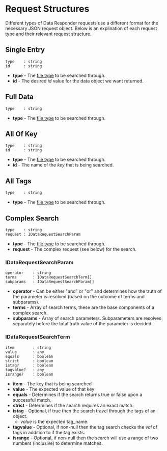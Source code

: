 # Request Structures

Different types of Data Responder requests use a different format for the necessary JSON request object. Below is an explination of each request type and their relevant request structure.

## Single Entry

```
type    : string
id      : string
```
- **type** - The [file type](./Data_Responder.md#files-hooked-up-to-dataresponder) to be searched through.
- **id** - The desired *id* value for the data object we want returned.

## Full Data

```
type    : string
```
- **type** - The [file type](./Data_Responder.md#files-hooked-up-to-dataresponder) to be searched through.

## All Of Key

```
type    : string
id      : string
```
- **type** - The [file type](./Data_Responder.md#files-hooked-up-to-dataresponder) to be searched through.
- **id** - The name of the *key* that is being searched.

## All Tags

```
type    : string
```
- **type** - The [file type](./Data_Responder.md#files-hooked-up-to-dataresponder) to be searched through.

## Complex Search
```
type    : string
request : IDataRequestSearchParam
```
- **type** - The [file type](./Data_Responder.md#files-hooked-up-to-dataresponder) to be searched through.
- **request** - The complex request (see below) for the search.

### IDataRequestSearchParam

```
operator    : string
terms       : IDataRequestSearchTerm[]
subparams   : IDataRequestSearchParam[]
```
- **operator** - Can be either "and" or "or" and determines how the truth of the parameter is resolved (based on the outcome of terms and subparams).
- **terms** - Array of search terms, these are the base components of a complex search.
- **subparams** - Array of search parameters. Subparameters are resolves separately before the total truth value of the parameter is decided.

### IDataRequestSearchTerm

```
item        : string
value       : any
equals      : boolean
strict      : boolean
istag?      : boolean
tagvalue?   : any
isrange?    : boolean
```
- **item** - The key that is being searched
- **value** - The expected value of that key
- **equals** - Determines if the search returns true or false upon a successful match.
- **strict** - Determines if the search requires an exact match.
- **istag** - Optional, if true then the search travel through the tags of an object.
    - *value* is the expected tag_name.
- **tagvalue** - Optional, if non-null then the tag search checks the *val* of tags in addition to if the tag exists.
- **isrange** - Optional, if non-null then the search will use a range of two numbers (inclusive) to determine matches.